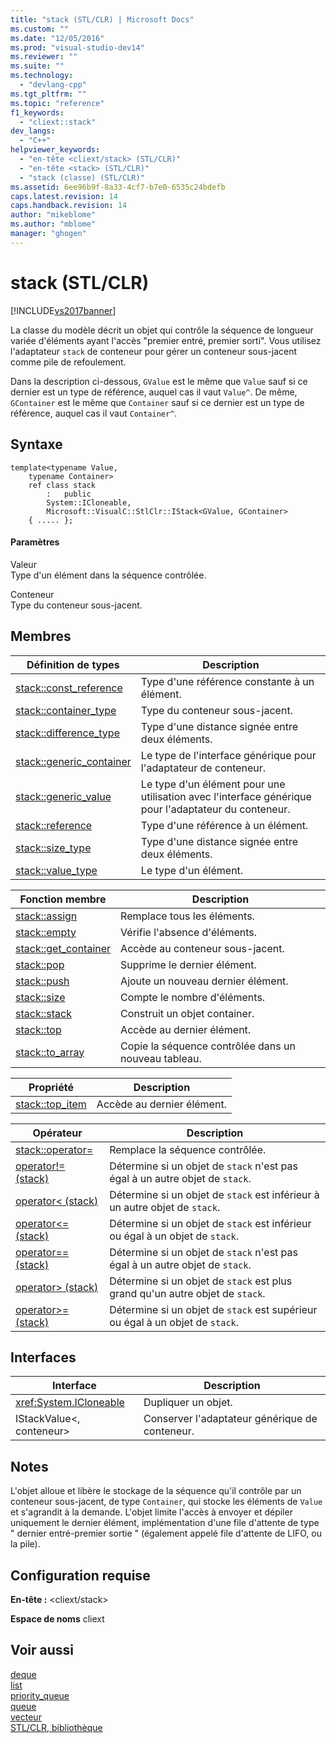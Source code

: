 ```yaml
---
title: "stack (STL/CLR) | Microsoft Docs"
ms.custom: ""
ms.date: "12/05/2016"
ms.prod: "visual-studio-dev14"
ms.reviewer: ""
ms.suite: ""
ms.technology: 
  - "devlang-cpp"
ms.tgt_pltfrm: ""
ms.topic: "reference"
f1_keywords: 
  - "cliext::stack"
dev_langs: 
  - "C++"
helpviewer_keywords: 
  - "en-tête <cliext/stack> (STL/CLR)"
  - "en-tête <stack> (STL/CLR)"
  - "stack (classe) (STL/CLR)"
ms.assetid: 6ee96b9f-8a33-4cf7-b7e0-6535c24bdefb
caps.latest.revision: 14
caps.handback.revision: 14
author: "mikeblome"
ms.author: "mblome"
manager: "ghogen"
---
```

# stack (STL/CLR)
[!INCLUDE[vs2017banner](../assembler/inline/includes/vs2017banner.md)]

La classe du modèle décrit un objet qui contrôle la séquence de longueur variée d'éléments ayant l'accès "premier entré, premier sorti".  Vous utilisez l'adaptateur `stack` de conteneur pour gérer un conteneur sous\-jacent comme pile de refoulement.  
  
 Dans la description ci\-dessous, `GValue` est le même que `Value` sauf si ce dernier est un type de référence, auquel cas il vaut `Value^`.  De même, `GContainer` est le même que `Container` sauf si ce dernier est un type de référence, auquel cas il vaut `Container^`.  
  
## Syntaxe  
  
```  
template<typename Value,  
    typename Container>  
    ref class stack  
        :   public  
        System::ICloneable,  
        Microsoft::VisualC::StlClr::IStack<GValue, GContainer>  
    { ..... };  
```  
  
#### Paramètres  
 Valeur  
 Type d'un élément dans la séquence contrôlée.  
  
 Conteneur  
 Type du conteneur sous\-jacent.  
  
## Membres  
  
|Définition de types|Description|  
|-------------------------|-----------------|  
|[stack::const\_reference](../dotnet/stack-const-reference-stl-clr.md)|Type d'une référence constante à un élément.|  
|[stack::container\_type](../dotnet/stack-container-type-stl-clr.md)|Type du conteneur sous\-jacent.|  
|[stack::difference\_type](../dotnet/stack-difference-type-stl-clr.md)|Type d'une distance signée entre deux éléments.|  
|[stack::generic\_container](../dotnet/stack-generic-container-stl-clr.md)|Le type de l'interface générique pour l'adaptateur de conteneur.|  
|[stack::generic\_value](../dotnet/stack-generic-value-stl-clr.md)|Le type d'un élément pour une utilisation avec l'interface générique pour l'adaptateur du conteneur.|  
|[stack::reference](../dotnet/stack-reference-stl-clr.md)|Type d'une référence à un élément.|  
|[stack::size\_type](../dotnet/stack-size-type-stl-clr.md)|Type d'une distance signée entre deux éléments.|  
|[stack::value\_type](../dotnet/stack-value-type-stl-clr.md)|Le type d'un élément.|  
  
|Fonction membre|Description|  
|---------------------|-----------------|  
|[stack::assign](../dotnet/stack-assign-stl-clr.md)|Remplace tous les éléments.|  
|[stack::empty](../dotnet/stack-empty-stl-clr.md)|Vérifie l'absence d'éléments.|  
|[stack::get\_container](../dotnet/stack-get-container-stl-clr.md)|Accède au conteneur sous\-jacent.|  
|[stack::pop](../dotnet/stack-pop-stl-clr.md)|Supprime le dernier élément.|  
|[stack::push](../dotnet/stack-push-stl-clr.md)|Ajoute un nouveau dernier élément.|  
|[stack::size](../dotnet/stack-size-stl-clr.md)|Compte le nombre d'éléments.|  
|[stack::stack](../dotnet/stack-stack-stl-clr.md)|Construit un objet container.|  
|[stack::top](../dotnet/stack-top-stl-clr.md)|Accède au dernier élément.|  
|[stack::to\_array](../dotnet/stack-to-array-stl-clr.md)|Copie la séquence contrôlée dans un nouveau tableau.|  
  
|Propriété|Description|  
|---------------|-----------------|  
|[stack::top\_item](../dotnet/stack-top-item-stl-clr.md)|Accède au dernier élément.|  
  
|Opérateur|Description|  
|---------------|-----------------|  
|[stack::operator\=](../dotnet/stack-operator-assign-stl-clr.md)|Remplace la séquence contrôlée.|  
|[operator\!\= \(stack\)](../dotnet/operator-inequality-stack-stl-clr.md)|Détermine si un objet de `stack` n'est pas égal à un autre objet de `stack`.|  
|[operator\< \(stack\)](../dotnet/operator-less-than-stack-stl-clr.md)|Détermine si un objet de `stack` est inférieur à un autre objet de `stack`.|  
|[operator\<\= \(stack\)](../dotnet/operator-less-or-equal-stack-stl-clr.md)|Détermine si un objet de `stack` est inférieur ou égal à un objet de `stack`.|  
|[operator\=\= \(stack\)](../dotnet/operator-equality-stack-stl-clr.md)|Détermine si un objet de `stack` n'est pas égal à un autre objet de `stack`.|  
|[operator\> \(stack\)](../dotnet/operator-greater-than-stack-stl-clr.md)|Détermine si un objet de `stack` est plus grand qu'un autre objet de `stack`.|  
|[operator\>\= \(stack\)](../dotnet/operator-greater-or-equal-stack-stl-clr.md)|Détermine si un objet de `stack` est supérieur ou égal à un objet de `stack`.|  
  
## Interfaces  
  
|Interface|Description|  
|---------------|-----------------|  
|<xref:System.ICloneable>|Dupliquer un objet.|  
|IStackValue\<, conteneur\>|Conserver l'adaptateur générique de conteneur.|  
  
## Notes  
 L'objet alloue et libère le stockage de la séquence qu'il contrôle par un conteneur sous\-jacent, de type `Container`, qui stocke les éléments de `Value` et s'agrandit à la demande.  L'objet limite l'accès à envoyer et dépiler uniquement le dernier élément, implémentation d'une file d'attente de type " dernier entré\-premier sortie " \(également appelé file d'attente de LIFO, ou la pile\).  
  
## Configuration requise  
 **En\-tête :** \<cliext\/stack\>  
  
 **Espace de noms** cliext  
  
## Voir aussi  
 [deque](../dotnet/deque-stl-clr.md)   
 [list](../dotnet/list-stl-clr.md)   
 [priority\_queue](../dotnet/priority-queue-stl-clr.md)   
 [queue](../dotnet/queue-stl-clr.md)   
 [vecteur](../dotnet/vector-stl-clr.md)   
 [STL\/CLR, bibliothèque](../dotnet/stl-clr-library-reference.md)